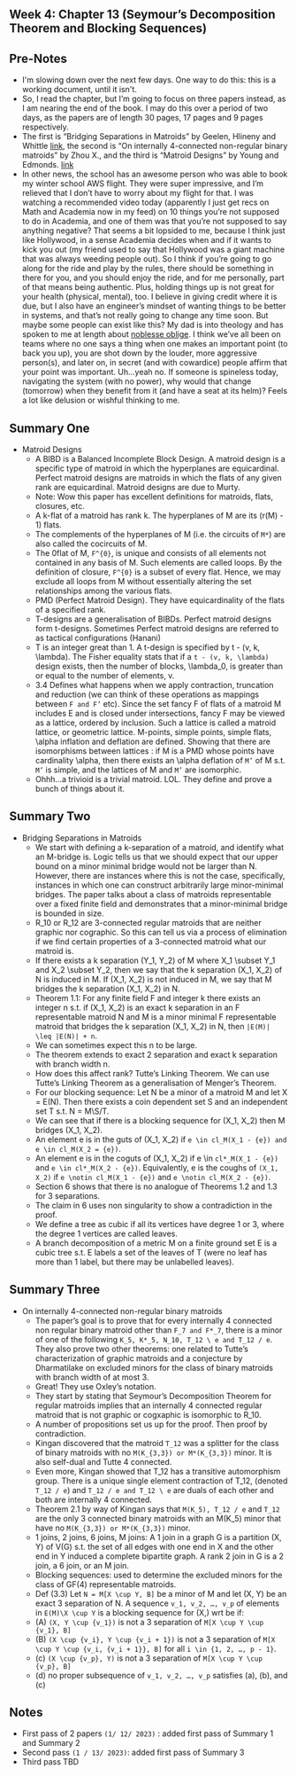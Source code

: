 ## Week 4: Chapter 13 (Seymour’s Decomposition Theorem and Blocking Sequences)

## Pre-Notes
- I'm slowing down over the next few days. One way to do this: this is a working document, until it isn't.
- So, I read the chapter, but I’m going to focus on three papers instead, as I am nearing the end of the book. I may do this over a period of two days, as the papers are of length 30 pages, 17 pages and 9 pages respectively.
- The first is “Bridging Separations in Matroids” by Geelen, Hlineny and Whittle [link](https://www.math.uwaterloo.ca/~jfgeelen/Publications/bl_seq.pdf), the second is “On internally 4-connected non-regular binary matroids” by Zhou X., and the third is “Matroid Designs” by Young and Edmonds. [link](https://nvlpubs.nist.gov/nistpubs/jres/77B/jresv77Bn1-2p15_A1b.pdf)
- In other news, the school has an awesome person who was able to book my winter school AWS flight. They were super impressive, and I’m relieved that I don’t have to worry about my flight for that. I was watching a recommended video today (apparently I just get recs on Math and Academia now in my feed) on 10 things you’re not supposed to do in Academia, and one of them was that you’re not supposed to say anything negative? That seems a bit lopsided to me, because I think just like Hollywood, in a sense Academia decides when and if it wants to kick you out (my friend used to say that Hollywood was a giant machine that was always weeding people out). So I think if you’re going to go along for the ride and play by the rules, there should be something in there for you, and you should enjoy the ride, and for me personally, part of that means being authentic. Plus, holding things up is not great for your health (physical, mental), too. I believe in giving credit where it is due, but I also have an engineer’s mindset of wanting things to be better in systems, and that’s not really going to change any time soon. But maybe some people can exist like this? My dad is into theology and has spoken to me at length about [noblesse oblige](https://en.wikipedia.org/wiki/Noblesse_oblige). I think we’ve all been on teams where no one says a thing when one makes an important point (to back you up), you are shot down by the louder, more aggressive person(s), and later on, in secret (and with cowardice) people affirm that your point was important. Uh…yeah no. If someone is spineless today, navigating the system (with no power), why would that change (tomorrow) when they benefit from it (and have a seat at its helm)? Feels a lot like delusion or wishful thinking to me.

## Summary One
- Matroid Designs
    - A BIBD is a Balanced Incomplete Block Design. A matroid design is a specific type of matroid in which the hyperplanes are equicardinal. Perfect matroid designs are matroids in which the flats of any given rank are equicardinal. Matroid designs are due to Murty.
    - Note: Wow this paper has excellent definitions for matroids, flats, closures, etc.
    - A k-flat of a matroid has rank k. The hyperplanes of M are its (r(M) - 1) flats. 
    - The complements of the hyperplanes of M (i.e. the circuits of ```M*```) are also called the cocircuits of M.
    - The 0flat of M, ```F^{0}```, is unique and consists of all elements not contained in any basis of M. Such elements are called loops. By the definition of closure, ```F^{0}``` is a subset of every flat. Hence, we may exclude all loops from M without essentially altering the set relationships among the various flats.
    - PMD (Perfect Matroid Design). They have equicardinality of the flats of a specified rank.
    - T-designs are a generalisation of BIBDs. Perfect matroid designs form t-designs. Sometimes Perfect matroid designs are referred to as tactical configurations (Hanani)
    -  T is an integer great than 1. A t-design is specified by t - (v, k, \lambda). The Fisher equality stats that if a ```t - (v, k, \lambda)``` design exists, then the number of blocks, \lambda_0, is greater than or equal to the number of elements, v.
    - 3.4 Defines what happens when we apply contraction, truncation and reduction (we can think of these operations as mappings between ```F and F’``` etc). Since the set fancy F of flats of a matroid M includes E and is closed under intersections, fancy F may be viewed as a lattice, ordered by inclusion. Such a lattice is called a matroid lattice, or geometric lattice. M-points, simple points, simple flats, \alpha inflation and deflation are defined. Showing that there are isomorphisms between lattices : if M is a PMD whose points have cardinality \alpha, then there exists an \alpha deflation of ```M’``` of M s.t. ```M’``` is simple, and the lattices of M and ```M’``` are isomorphic.
    - Ohhh…a trivioid is a trivial matroid. LOL. They define and prove a bunch of things about it.

## Summary Two 
- Bridging Separations in Matroids
    - We start with defining a k-separation of a matroid, and identify what an M-bridge is. Logic tells us that we should expect that our upper bound on a minor minimal bridge would not be larger than N. However, there are instances where this is not the case, specifically, instances in which one can construct arbitrarily large minor-minimal bridges. The paper talks about a class of matroids representable over a fixed finite field and demonstrates that a minor-minimal bridge is bounded in size.
    - R_10 or R_12 are 3-connected regular matroids that are neither graphic nor cographic. So this can tell us via a process of elimination if we find certain properties of a 3-connected matroid what our matroid is.
    - If there exists a k separation (Y_1, Y_2) of M where X_1 \subset Y_1 and X_2 \subset Y_2, then we say that the k separation (X_1, X_2) of N is induced in M. If (X_1, X_2) is not induced in M, we say that M bridges the k separation (X_1, X_2) in N.
    - Theorem 1.1: For any finite field F and integer k there exists an integer n s.t. if (X_1, X_2) is an exact k separation in an F representable matroid N and M is a minor minimal F representable matroid that bridges the k separation (X_1, X_2) in N, then ```|E(M)| \leq |E(N)| + n```.
    - We can sometimes expect this n to be large.
    - The theorem extends to exact 2 separation and exact k separation with branch width n.
    - How does this affect rank? Tutte’s Linking Theorem. We can use Tutte’s Linking Theorem as a generalisation of Menger’s Theorem.
    - For our blocking sequence: Let N be a minor of a matroid M and let X = E(N). Then there exists a coin dependent set S and an independent set T s.t. N = M\S/T.
    - We can see that if there is a blocking sequence for (X_1, X_2) then M bridges (X_1, X_2).
    - An element e is in the guts of (X_1, X_2) if ```e \in cl_M(X_1 - {e}) and e \in cl_M(X_2 = {e})```.
    - An element e is in the coguts of (X_1, X_2) if e \in ```cl*_M(X_1 - {e})``` and ```e \in cl*_M(X_2 - {e})```. Equivalently, e is the coughs of ```(X_1, X_2)``` if ```e \notin cl_M(X_1 - {e})``` and ```e \notin cl_M(X_2 - {e})```.
    - Section 6 shows that there is no analogue of Theorems 1.2 and 1.3 for 3 separations.
    - The claim in 6 uses non singularity to show a contradiction in the proof.
    - We define a tree as cubic if all its vertices have degree 1 or 3, where the degree 1 vertices are called leaves.
    - A branch decomposition of a metric M on a finite ground set E is a cubic tree s.t. E labels a set of the leaves of T (were no leaf has more than 1 label, but there may be unlabelled leaves).

## Summary Three
- On internally 4-connected non-regular binary matroids
    - The paper’s goal is to prove that for every internally 4 connected non regular binary matroid other than ```F_7 and F*_7```, there is a minor of one of the following ```K_5, K*_5, N_10, T_12 \ e and T_12 / e```. They also prove two other theorems: one related to Tutte’s characterization of graphic matroids and a conjecture by Dharmatilake on excluded minors for the class of binary matroids with branch width of at most 3.
    - Great! They use Oxley’s notation.
    - They start by stating that Seymour’s Decomposition Theorem for regular matroids implies that an internally 4 connected regular matroid that is not graphic or cogxaphic is isomorphic to R_10.
    - A number of propositions set us up for the proof. Then proof by contradiction.
    - Kingan discovered that the matroid ```T_12``` was a splitter for the class of binary matroids with no ```M(K_{3,3}) or M*(K_{3,3})``` minor. It is also self-dual and Tutte 4 connected.
    - Even more, Kingan showed that T_12 has a transitive automorphism group. There is a unique single element contraction of T_12, (denoted ```T_12 / e```) and ```T_12 / e and T_12 \ e``` are duals of each other and both are internally 4 connected.
    - Theorem 2.1 by way of Kingan says that ```M(K_5), T_12 / e``` and ```T_12``` are the only 3 connected binary matroids with an M(K_5) minor that have no ```M(K_{3,3}) or M*(K_{3,3})``` minor.
    - 1 joins, 2 joins, 6 joins, M joins: A 1 join in a graph G is a partition (X, Y) of V(G) s.t. the set of all edges with one end in X and the other end in Y induced a complete bipartite graph. A rank 2 join in G is a 2 join, a 6 join, or an M join.
    - Blocking sequences: used to determine the excluded minors for the class of GF(4) representable matroids.
    - Def (3.3) Let ```N = M[X \cup Y, B]``` be a minor of M and let (X, Y) be an exact 3 separation of N. A sequence ```v_1, v_2, …, v_p``` of elements in ```E(M)\X \cup Y``` is a blocking sequence for (X,) wrt be if:
    - (A) ```(X, Y \cup {v_1})``` is not a 3 separation of ```M[X \cup Y \cup {v_1}, B]```
    - (B) ```(X \cup {v_i}, Y \cup {v_i + 1})``` is not a 3 separation of ```M[X \cup Y \cup {v_i, {v_i + 1}}, B]``` for all ```i \in {1, 2, …, p - 1}```.
    - (c) ```(X \cup {v_p}, Y)``` is not a 3 separation of ```M[X \cup Y \cup {v_p}, B]```
    - (d) no proper subsequence of ```v_1, v_2, …, v_p``` satisfies (a), (b), and (c)


## Notes
- First pass of 2 papers ```(1/ 12/ 2023)``` : added first pass of Summary 1 and Summary 2
- Second pass ```(1 / 13/ 2023)```: added first pass of Summary 3
- Third pass TBD

